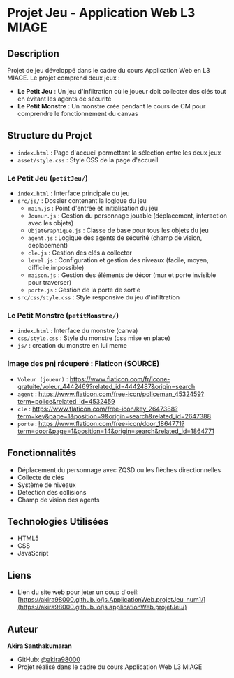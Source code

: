 # Projet Jeu - Application Web L3 MIAGE

##  Description
Projet de jeu développé dans le cadre du cours Application Web en L3 MIAGE. Le projet comprend deux jeux :
- **Le Petit Jeu** : Un jeu d'infiltration où le joueur doit collecter des clés tout en évitant les agents de sécurité
- **Le Petit Monstre** : Un monstre crée pendant le cours de CM pour comprendre le fonctionnement du canvas



##  Structure du Projet

- `index.html` : Page d'accueil permettant la sélection entre les deux jeux
- `asset/style.css` : Style CSS de la page d'accueil

### Le Petit Jeu (`petitJeu/`)
- `index.html` : Interface principale du jeu 
- `src/js/` : Dossier contenant la logique du jeu
  - `main.js` : Point d'entrée et initialisation du jeu
  - `Joueur.js` : Gestion du personnage jouable (déplacement, interaction avec les objets)
  - `ObjetGraphique.js` : Classe de base pour tous les objets du jeu
  - `agent.js` : Logique des agents de sécurité (champ de vision, déplacement)
  - `cle.js` : Gestion des clés à collecter 
  - `level.js` : Configuration et gestion des niveaux (facile, moyen, difficile,impossible)
  - `maison.js` : Gestion des éléments de décor (mur et porte invisible pour traverser)
  - `porte.js` : Gestion de la porte de sortie
- `src/css/style.css` : Style responsive du jeu d'infiltration

### Le Petit Monstre (`petitMonstre/`)
- `index.html` : Interface du monstre (canva)
- `css/style.css` : Style du monstre (css mise en place)
- `js/` : creation du monstre en lui meme 


### Image des pnj récuperé : Flaticon (SOURCE)
- `Voleur (joueur)` : https://www.flaticon.com/fr/icone-gratuite/voleur_4442469?related_id=4442487&origin=search
- `agent` : https://www.flaticon.com/free-icon/policeman_4532459?term=police&related_id=4532459
- `cle` : https://www.flaticon.com/free-icon/key_2647388?term=key&page=1&position=9&origin=search&related_id=2647388 
- `porte` : https://www.flaticon.com/free-icon/door_1864771?term=door&page=1&position=14&origin=search&related_id=1864771

## Fonctionnalités
- Déplacement du personnage avec ZQSD ou les flèches directionnelles
- Collecte de clés
- Système de niveaux
- Détection des collisions
- Champ de vision des agents

##  Technologies Utilisées
- HTML5
- CSS
- JavaScript

## Liens
- Lien du site web pour jeter un coup d'oeil: [https://akira98000.github.io/js.ApplicationWeb.projetJeu_num1/](https://akira98000.github.io/js.applicationWeb.projetJeu/)

## Auteur
**Akira Santhakumaran**
- GitHub: [@akira98000](https://github.com/akira98000)
- Projet réalisé dans le cadre du cours Application Web L3 MIAGE
 
